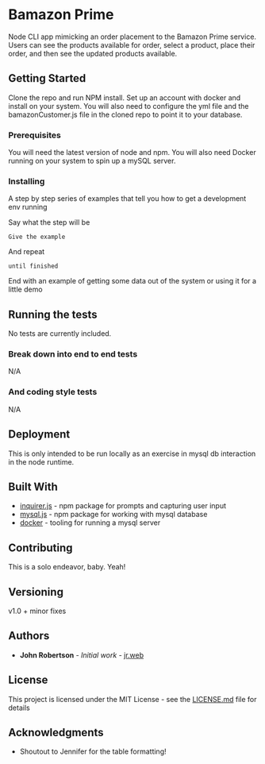 # Bamazon Prime

Node CLI app mimicking an order placement to the Bamazon Prime service.  Users can see the products available for order, select a product, place their order, and then see the updated products available.

## Getting Started

Clone the repo and run NPM install.  Set up an account with docker and install on your system.
You will also need to configure the yml file and the bamazonCustomer.js file in the cloned repo to point it to your database.

### Prerequisites

You will need the latest version of node and npm.  You will also need Docker running on your system to spin up a mySQL server.


### Installing

A step by step series of examples that tell you how to get a development env running

Say what the step will be

```
Give the example
```

And repeat

```
until finished
```

End with an example of getting some data out of the system or using it for a little demo

## Running the tests

No tests are currently included.  

### Break down into end to end tests

N/A

### And coding style tests

N/A

## Deployment

This is only intended to be run locally as an exercise in mysql db interaction in the node runtime.

## Built With

* [inquirer.js](https://www.npmjs.com/package/inquirer) - npm package for prompts and capturing user input
* [mysql.js](https://www.npmjs.com/package/mysql) - npm package for working with mysql database
* [docker](https://www.docker.com/) - tooling for running a mysql server

## Contributing

This is a solo endeavor, baby.  Yeah!

## Versioning

v1.0 + minor fixes  

## Authors

* **John Robertson** - *Initial work* - [jr.web](https://jrobs87.github.io/portfolio-v3.0/#home)

## License

This project is licensed under the MIT License - see the [LICENSE.md](LICENSE.md) file for details

## Acknowledgments

* Shoutout to Jennifer for the table formatting!

